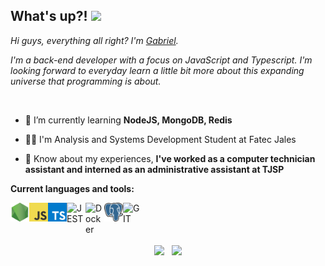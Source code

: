 ## What's up?! <img src="https://media.giphy.com/media/hvRJCLFzcasrR4ia7z/giphy.gif" width="25px">

<em>Hi guys, everything all right? I'm [Gabriel](https://www.linkedin.com/in/GabrielMorettii/). </em>

<em> I'm a back-end developer with a focus on JavaScript and Typescript. I'm looking forward to everyday learn a little bit more about this expanding universe that programming is about.</em>


<br>

- 🌱 I’m currently learning **NodeJS, MongoDB, Redis**

- 👨‍🎓 I'm Analysis and Systems Development Student at Fatec Jales

- 📄 Know about my experiences, **I've worked as a computer technician assistant and interned as an administrative assistant at TJSP**

**Current languages and tools:**
<p>
   <a target="_blank" rel="noopener noreferrer" href="https://raw.githubusercontent.com/github/explore/80688e429a7d4ef2fca1e82350fe8e3517d3494d/topics/nodejs/nodejs.png"><img alt="NodeJS" src="https://raw.githubusercontent.com/github/explore/80688e429a7d4ef2fca1e82350fe8e3517d3494d/topics/nodejs/nodejs.png" style="max-width:100%;" width="30px" align="left"></a>
 <a target="_blank" rel="noopener noreferrer" href="https://raw.githubusercontent.com/github/explore/80688e429a7d4ef2fca1e82350fe8e3517d3494d/topics/javascript/javascript.png"><img alt="JavaScript" src="https://raw.githubusercontent.com/github/explore/80688e429a7d4ef2fca1e82350fe8e3517d3494d/topics/javascript/javascript.png" style="max-width:100%;" width="30px" align="left"></a>
   <a target="_blank" rel="noopener noreferrer" href="https://raw.githubusercontent.com/github/explore/80688e429a7d4ef2fca1e82350fe8e3517d3494d/topics/typescript/typescript.png"><img alt="TypeScript" src="https://raw.githubusercontent.com/github/explore/80688e429a7d4ef2fca1e82350fe8e3517d3494d/topics/typescript/typescript.png" style="max-width:100%;" width="30px" align="left"></a>
  <a target="_blank" rel="noopener noreferrer" href="https://github.com/get-icon/geticon/blob/master/icons/jest.svg"><img alt="JEST" src="https://github.com/get-icon/geticon/blob/master/icons/jest.svg" style="max-width:100%;" width="30px" align="left"></a>
 <a target="_blank" rel="noopener noreferrer" href="https://github.com/get-icon/geticon/blob/master/icons/docker-icon.svg"><img alt="Docker" src="https://github.com/get-icon/geticon/blob/master/icons/docker-icon.svg" style="max-width:100%;" width="30px" align="left"></a>
  <a target="_blank" rel="noopener noreferrer" href="https://raw.githubusercontent.com/github/explore/80688e429a7d4ef2fca1e82350fe8e3517d3494d/topics/postgresql/postgresql.png"><img alt="PostgreSQL" src="https://raw.githubusercontent.com/github/explore/80688e429a7d4ef2fca1e82350fe8e3517d3494d/topics/postgresql/postgresql.png" style="max-width:100%;" width="30px" align="left"></a>
  <a target="_blank" rel="noopener noreferrer" href="https://github.com/get-icon/geticon/blob/master/icons/git-icon.svg"><img alt="GIT" src="https://github.com/get-icon/geticon/blob/master/icons/git-icon.svg" style="max-width:100%;" width="30px" align="left"></a>
</p>

<br/>
<br/>
<br/>
<br/>
 
<div  align="center">
 <a href="https://github.com/GabrielMorettii"></a>
     <img height="160em" src="https://github-readme-stats.vercel.app/api?username=GabrielMorettii&hide_border=true&show_icons=true&theme=blueberry&include_all_commits=true&count_private=true"/> &nbsp;
     <img height="160em" src="https://github-readme-stats.vercel.app/api/top-langs/?username=GabrielMorettii&layout=compact&count_private=true&hide_border=true&theme=blueberry&show_icons=true">
</div>








